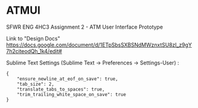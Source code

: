 # ATMUI
SFWR ENG 4HC3 Assignment 2 - ATM User Interface Prototype

Link to "Design Docs" <https://docs.google.com/document/d/1ETpSbsSXBSNdMWznxtSU8zI_z9gY7h2citeodQh_1k4/edit#>

Sublime Text Settings (Sublime Text -> Preferences -> Settings-User) :
```
{
	"ensure_newline_at_eof_on_save": true,
	"tab_size": 2,
	"translate_tabs_to_spaces": true,
	"trim_trailing_white_space_on_save": true
}
```
